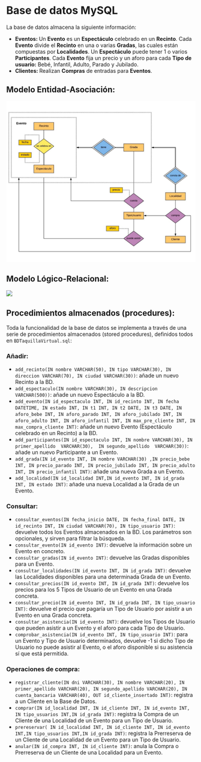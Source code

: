 # Base de datos MySQL
La base de datos almacena la siguiente información:

* <b>Eventos: </b>Un <b>Evento</b> es un <b>Espectáculo</b> celebrado en un <b>Recinto</b>. Cada <b>Evento</b> divide el <b>Recinto</b> en una o varias <b>Gradas</b>, las cuales están compuestas por <b>Localidades</b>. Un <b>Espectáculo</b> puede tener 1 o varios <b>Participantes</b>. Cada <b>Evento</b> fija un precio y un aforo para cada <b>Tipo de usuario:</b> Bebé, Infantil, Adulto, Parado y Jubilado.
* <b>Clientes: </b>Realizan <b>Compras</b> de entradas para <b>Eventos</b>.

## Modelo Entidad-Asociación:
<img src="doc/modelo-ea.jpg"/>

## Modelo Lógico-Relacional:
<img src="doc/modelo-relacional.jpg"/>

## Procedimientos almacenados (procedures):
Toda la funcionalidad de la base de datos se implementa a través de una serie de procedimientos almacenados (stored procedures), definidos todos en `BDTaquillaVirtual.sql`:

### Añadir:
* `add_recinto(IN nombre VARCHAR(50), IN tipo VARCHAR(30), IN direccion VARCHAR(70), IN ciudad VARCHAR(30))`: añade un nuevo Recinto a la BD.
* `add_espectaculo(IN nombre VARCHAR(30), IN descripcion VARCHAR(500))`: añade un nuevo Espectáculo a la BD.
* `add_evento(IN id_espectaculo INT, IN id_recinto INT, IN fecha DATETIME, IN estado INT, IN t1 INT, IN t2 DATE, IN t3 DATE, IN aforo_bebe INT, IN aforo_parado INT, IN aforo_jubilado INT, IN aforo_adulto INT, IN aforo_infantil INT, IN max_pre_cliente INT, IN max_compra_cliente INT)`: añade un nuevo Evento (Espectáculo celebrado en un Recinto) a la BD.
* `add_participantes(IN id_espectaculo INT, IN nombre VARCHAR(30), IN primer_apellido  VARCHAR(30),  IN segundo_apellido  VARCHAR(30))`: añade un nuevo Participante a un Evento.
* `add_grada(IN id_evento INT, IN nombre VARCHAR(30) ,IN precio_bebe INT, IN precio_parado INT, IN precio_jubilado INT, IN precio_adulto INT, IN precio_infantil INT)`: añade una nueva Grada a un Evento.
* `add_localidad(IN id_localidad INT,IN id_evento INT, IN id_grada INT, IN estado INT)`: añade una nueva Localidad a la Grada de un Evento.
    
### Consultar:
* `consultar_eventos(IN fecha_inicio DATE, IN fecha_final DATE, IN id_recinto INT, IN ciudad VARCHAR(70), IN tipo_usuario INT)`: devuelve todos los Eventos almacenados en la BD. Los parámetros son opcionales, y sirven para filtrar la búsqueda.
* `consultar_evento(IN id_evento INT)`: devuelve la información sobre un Evento en concreto.
* `consultar_gradas(IN id_evento INT)`: devuelve las Gradas disponibles para un Evento.
* `consultar_localidades(IN id_evento INT, IN id_grada INT)`: devuelve las Localidades disponibles para una determinada Grada de un Evento.
* `consultar_precios(IN id_evento INT, IN id_grada INT)`: devuelve los precios para los 5 Tipos de Usuario de un Evento en una Grada concreta.
* `consultar_precio(IN id_evento INT, IN id_grada INT, IN tipo_usuario INT)`: devuelve el precio que pagaría un Tipo de Usuario por asistir a un Evento en una Grada concreta.
* `consultar_asistencia(IN id_evento INT)`: devuelve los Tipos de Usuario que pueden asistir a un Evento y el aforo para cada Tipo de Usuario.
* `comprobar_asistencia(IN id_evento INT, IN tipo_usuario INT)`: para un Evento y Tipo de Usuario determinados, devuelve -1 si dicho Tipo de Usuario no puede asistir al Evento, o el aforo disponible si su asistencia sí que está permitida.

### Operaciones de compra:
* `registrar_cliente(IN dni VARCHAR(30), IN nombre VARCHAR(20), IN primer_apellido VARCHAR(20), IN segundo_apellido VARCHAR(20), IN cuenta_bancaria VARCHAR(40), OUT id_cliente_insertado INT)`: registra a un Cliente en la Base de Datos.
* `comprar(IN id_localidad INT, IN id_cliente INT, IN id_evento INT, IN tipo_usuarios INT,IN id_grada INT)`: registra la Compra de un Cliente de una Localidad de un Evento para un Tipo de Usuario.
* `prereservar( IN id_localidad INT, IN id_cliente INT, IN id_evento INT,IN tipo_usuarios INT,IN id_grada INT)`: registra la Prerreserva de un Cliente de una Localidad de un Evento para un Tipo de Usuario.
* `anular(IN id_compra INT, IN id_cliente INT)`: anula la Compra o Prerreserva de un Cliente de una Localidad para un Evento.
